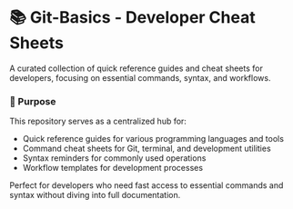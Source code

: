 # 📚 Git-Basics - Developer Cheat Sheets
A curated collection of quick reference guides and cheat sheets for developers, focusing on essential commands, syntax, and workflows.
### 🎯 Purpose
This repository serves as a centralized hub for:

* Quick reference guides for various programming languages and tools
* Command cheat sheets for Git, terminal, and development utilities
* Syntax reminders for commonly used operations
* Workflow templates for development processes

Perfect for developers who need fast access to essential commands and syntax without diving into full documentation.
